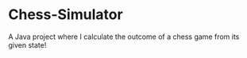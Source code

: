 # Chess-Simulator
A Java project where I calculate the outcome of a chess game from its given state!
